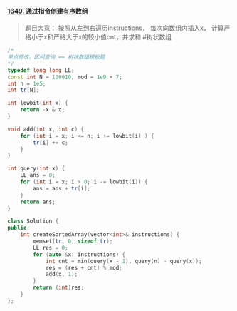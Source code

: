 #### [1649. 通过指令创建有序数组](https://leetcode.cn/problems/create-sorted-array-through-instructions/)
> 题目大意： 按照从左到右遍历instructions， 每次向数组内插入x， 计算严格小于x和严格大于x的较小值cnt，并求和
#树状数组 
~~~c++
/*
单点修改，区间查询 == 树状数组模板题
*/
typedef long long LL; 
const int N = 100010, mod = 1e9 + 7;
int n = 1e5;
int tr[N];

int lowbit(int x) {
    return -x & x;
}

void add(int x, int c) {
    for (int i = x; i <= n; i += lowbit(i) ) {
        tr[i] += c;
    }
}

int query(int x) {
    LL ans = 0; 
    for (int i = x; i > 0; i -= lowbit(i)) {
        ans = ans + tr[i];
    }
    return ans; 
}

class Solution {
public:
    int createSortedArray(vector<int>& instructions) {
        memset(tr, 0, sizeof tr);
        LL res = 0; 
        for (auto &x: instructions) {
            int cnt = min(query(x - 1), query(n) - query(x));
            res = (res + cnt) % mod;
            add(x, 1);
        }
        return (int)res; 
    }
};
~~~